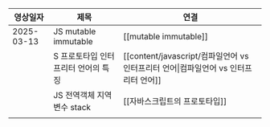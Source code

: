 
| 영상일자       | 제목                   | 연결                                                          |
| ---------- | -------------------- | ----------------------------------------------------------- |
| 2025-03-13 | JS mutable immutable | [[mutable immutable]]                                       |
|            | S 프로토타입 인터프리터 언어의 특징 | [[content/javascript/컴파일언어 vs 인터프리터 언어\|컴파일언어 vs 인터프리터 언어]] |
|            | JS 전역객체 지역변수 stack   | [[자바스크립트의 프로토타입]]                                           |
|            |                      |                                                             |

